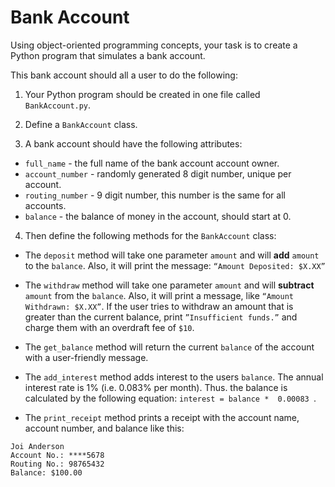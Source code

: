 # Bank Account

Using object-oriented programming concepts, your task is to create a Python program that simulates a bank account.

This bank account should all a user to do  the following:

1. Your Python program should be created in one file called `BankAccount.py`. 

1. Define a `BankAccount` class.

1. A bank account should have the following attributes:
  - `full_name` - the full name of the bank account account owner.
  - `account_number` - randomly generated 8 digit number, unique per account.
  - `routing_number` - 9 digit number, this number is the same for all accounts.
  - `balance` - the balance of money in the account, should start at 0.

4. Then define the following methods for the `BankAccount` class:
  - The `deposit` method will take one parameter `amount` and will **add** `amount` to the `balance`. Also, it will print the message: `“Amount Deposited: $X.XX”`

  - The `withdraw` method will take one parameter `amount` and will **subtract** `amount` from the `balance`. Also, it will print a message, like `“Amount Withdrawn: $X.XX”`. If the user tries to withdraw an amount that is greater than the current balance, print `”Insufficient funds.”` and charge them with an overdraft fee of `$10`.

  - The `get_balance` method will return the current `balance` of the account with a user-friendly message.

  - The `add_interest` method adds interest to the users `balance`. The annual interest rate is 1% (i.e. 0.083% per month). Thus. the balance is calculated by the following equation: `interest = balance *  0.00083 `. 

  - The `print_receipt` method prints a receipt with the account name, account number, and balance like this:
  ```
  Joi Anderson
  Account No.: ****5678
  Routing No.: 98765432
  Balance: $100.00 

  ```
  
  

